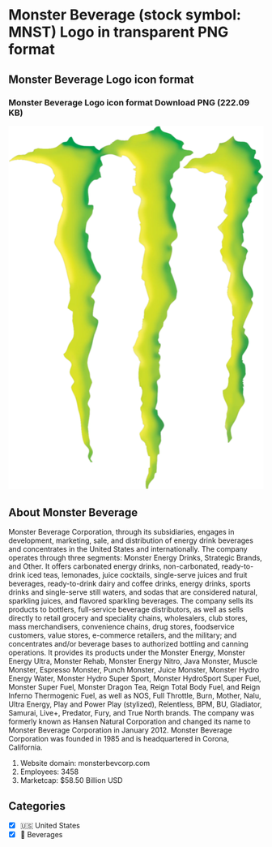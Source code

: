 # Monster Beverage (stock symbol: MNST) Logo in transparent PNG format

## Monster Beverage Logo icon format

### Monster Beverage Logo icon format Download PNG (222.09 KB)

![Monster Beverage Logo icon format Download PNG (222.09 KB)](/img/orig/MNST-95f9ddfe.png)

## About Monster Beverage

Monster Beverage Corporation, through its subsidiaries, engages in development, marketing, sale, and distribution of energy drink beverages and concentrates in the United States and internationally. The company operates through three segments: Monster Energy Drinks, Strategic Brands, and Other. It offers carbonated energy drinks, non-carbonated, ready-to-drink iced teas, lemonades, juice cocktails, single-serve juices and fruit beverages, ready-to-drink dairy and coffee drinks, energy drinks, sports drinks and single-serve still waters, and sodas that are considered natural, sparkling juices, and flavored sparkling beverages. The company sells its products to bottlers, full-service beverage distributors, as well as sells directly to retail grocery and speciality chains, wholesalers, club stores, mass merchandisers, convenience chains, drug stores, foodservice customers, value stores, e-commerce retailers, and the military; and concentrates and/or beverage bases to authorized bottling and canning operations. It provides its products under the Monster Energy, Monster Energy Ultra, Monster Rehab, Monster Energy Nitro, Java Monster, Muscle Monster, Espresso Monster, Punch Monster, Juice Monster, Monster Hydro Energy Water, Monster Hydro Super Sport, Monster HydroSport Super Fuel, Monster Super Fuel, Monster Dragon Tea, Reign Total Body Fuel, and Reign Inferno Thermogenic Fuel, as well as NOS, Full Throttle, Burn, Mother, Nalu, Ultra Energy, Play and Power Play (stylized), Relentless, BPM, BU, Gladiator, Samurai, Live+, Predator, Fury, and True North brands. The company was formerly known as Hansen Natural Corporation and changed its name to Monster Beverage Corporation in January 2012. Monster Beverage Corporation was founded in 1985 and is headquartered in Corona, California.

1. Website domain: monsterbevcorp.com
2. Employees: 3458
3. Marketcap: $58.50 Billion USD


## Categories
- [x] 🇺🇸 United States
- [x] 🥤 Beverages
